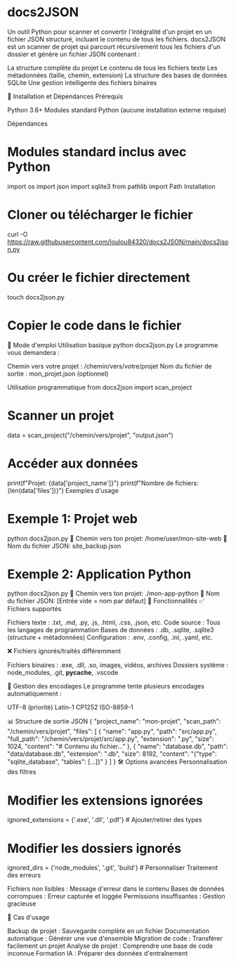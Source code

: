 # docs2JSON
Un outil Python pour scanner et convertir l'intégralité d'un projet en un fichier JSON structuré, incluant le contenu de tous les fichiers.
docs2JSON est un scanner de projet qui parcourt récursivement tous les fichiers d'un dossier et génère un fichier JSON contenant :

La structure complète du projet
Le contenu de tous les fichiers texte
Les métadonnées (taille, chemin, extension)
La structure des bases de données SQLite
Une gestion intelligente des fichiers binaires

🚀 Installation et Dépendances
Prérequis

Python 3.6+
Modules standard Python (aucune installation externe requise)

Dépendances
# Modules standard inclus avec Python
import os
import json
import sqlite3
from pathlib import Path
Installation
# Cloner ou télécharger le fichier
curl -O https://raw.githubusercontent.com/loulou84320/docs2JSON/main/docs2json.py

# Ou créer le fichier directement
touch docs2json.py
# Copier le code dans le fichier
📖 Mode d'emploi
Utilisation basique
python docs2json.py
Le programme vous demandera :

Chemin vers votre projet : /chemin/vers/votre/projet
Nom du fichier de sortie : mon_projet.json (optionnel)

Utilisation programmatique
from docs2json import scan_project

# Scanner un projet
data = scan_project("/chemin/vers/projet", "output.json")

# Accéder aux données
print(f"Projet: {data['project_name']}")
print(f"Nombre de fichiers: {len(data['files'])}")
Exemples d'usage
# Exemple 1: Projet web
python docs2json.py
📁 Chemin vers ton projet: /home/user/mon-site-web
💾 Nom du fichier JSON: site_backup.json

# Exemple 2: Application Python
python docs2json.py
📁 Chemin vers ton projet: ./mon-app-python
💾 Nom du fichier JSON: [Entrée vide = nom par défaut]
🔧 Fonctionnalités
✅ Fichiers supportés

Fichiers texte : .txt, .md, .py, .js, .html, .css, .json, etc.
Code source : Tous les langages de programmation
Bases de données : .db, .sqlite, .sqlite3 (structure + métadonnées)
Configuration : .env, .config, .ini, .yaml, etc.

❌ Fichiers ignorés/traités différemment

Fichiers binaires : .exe, .dll, .so, images, vidéos, archives
Dossiers système : node_modules, .git, __pycache__, .vscode

🎯 Gestion des encodages
Le programme tente plusieurs encodages automatiquement :

UTF-8 (priorité)
Latin-1
CP1252
ISO-8859-1

📊 Structure de sortie JSON
{
  "project_name": "mon-projet",
  "scan_path": "/chemin/vers/projet",
  "files": [
    {
      "name": "app.py",
      "path": "src/app.py",
      "full_path": "/chemin/vers/projet/src/app.py",
      "extension": ".py",
      "size": 1024,
      "content": "# Contenu du fichier..."
    },
    {
      "name": "database.db",
      "path": "data/database.db", 
      "extension": ".db",
      "size": 8192,
      "content": "{\"type\": \"sqlite_database\", \"tables\": [...]}"
    }
  ]
}
🛠️ Options avancées
Personnalisation des filtres
# Modifier les extensions ignorées
ignored_extensions = {'.exe', '.dll', '.pdf'}  # Ajouter/retirer des types

# Modifier les dossiers ignorés  
ignored_dirs = {'node_modules', '.git', 'build'}  # Personnaliser
Traitement des erreurs

Fichiers non lisibles : Message d'erreur dans le contenu
Bases de données corrompues : Erreur capturée et loggée
Permissions insuffisantes : Gestion gracieuse

📝 Cas d'usage

Backup de projet : Sauvegarde complète en un fichier
Documentation automatique : Générer une vue d'ensemble
Migration de code : Transférer facilement un projet
Analyse de projet : Comprendre une base de code inconnue
Formation IA : Préparer des données d'entraînement
